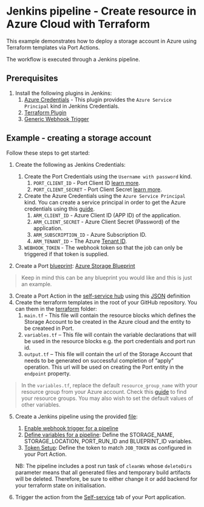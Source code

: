 # Jenkins pipeline - Create resource in Azure Cloud with Terraform

This example demonstrates how to deploy a storage account in Azure using Terraform templates via Port Actions.

The workflow is executed through a Jenkins pipeline.

## Prerequisites
1. Install the following plugins in Jenkins: 
   1. [Azure Credentials](https://plugins.jenkins.io/azure-credentials/) - This plugin provides the `Azure Service Principal` kind in Jenkins Credentials.
   2. [Terraform Plugin](https://plugins.jenkins.io/terraform/)
   3. [Generic Webhook Trigger](https://plugins.jenkins.io/generic-webhook-trigger/)


## Example - creating a storage account

Follow these steps to get started:

1. Create the following as Jenkins Credentials:
    1. Create the Port Credentials using the `Username with password` kind.
        1. `PORT_CLIENT_ID` - Port Client ID [learn more](https://docs.getport.io/build-your-software-catalog/sync-data-to-catalog/api/#get-api-token).
        2. `PORT_CLIENT_SECRET` - Port Client Secret [learn more](https://docs.getport.io/build-your-software-catalog/sync-data-to-catalog/api/#get-api-token).
    2. Create the Azure Credentials using the `Azure Service Principal` kind. You can create a service principal in order to get the Azure credentials using this [guide](https://learn.microsoft.com/en-us/azure/developer/terraform/get-started-cloud-shell-bash?tabs=bash#create-a-service-principal).
        1. `ARM_CLIENT_ID` - Azure Client ID (APP ID) of the application.
        2. `ARM_CLIENT_SECRET` - Azure Client Secret (Password) of the application.
        3. `ARM_SUBSCRIPTION_ID` - Azure Subscription ID.
        4. `ARM_TENANT_ID` - The Azure [Tenant ID](https://learn.microsoft.com/en-us/azure/azure-portal/get-subscription-tenant-id).
    3. `WEBHOOK_TOKEN` - The webhook token so that the job can only be triggered if that token is supplied.

2. Create a Port [blueprint](https://docs.getport.io/build-your-software-catalog/define-your-data-model/setup-blueprint/#what-is-a-blueprint): [Azure Storage Blueprint](./port/blueprint.json)

> Keep in mind this can be any blueprint you would like and this is just an example.

3. Create a Port Action in the [self-service hub](https://app.getport.io/self-serve) using this [JSON](./port/action.json) definition
4. Create the terraform templates in the root of your GitHub repository. You can them in the [terraform](./terraform/) folder:
    1. `main.tf` - This file will contain the resource blocks which defines the Storage Account to be created in the Azure cloud and the entity to be createed in Port.
    2. `variables.tf` – This file will contain the variable declarations that will be used in the resource blocks e.g. the port credentials and port run id.
    3. `output.tf` – This file will contain the url of the Storage Account that needs to be generated on successful completion of “apply” operation. This url will be used on creating the Port entity in the `endpoint` property.

> In the `variables.tf`, replace the default `resource_group_name` with your resource group from your Azure account. Check this [guide](https://learn.microsoft.com/en-us/azure/azure-resource-manager/management/manage-resource-groups-portal) to find your resource groups. You may also wish to set the default values of other variables.

5. Create a Jenkins pipeline using the provided [file](./Jenkinsfile):

    1. [Enable webhook trigger for a pipeline](https://docs.getport.io/create-self-service-experiences/setup-backend/jenkins-pipeline/#enabling-webhook-trigger-for-a-pipeline)
    2. [Define variables for a pipeline](https://docs.getport.io/create-self-service-experiences/setup-backend/jenkins-pipeline/#defining-variables): Define the STORAGE_NAME, STORAGE_LOCATION, PORT_RUN_ID and BLUEPRINT_ID variables.
    3. [Token Setup](https://docs.getport.io/create-self-service-experiences/setup-backend/jenkins-pipeline/#token-setup): Define the token to match `JOB_TOKEN` as configured in your Port Action.

    NB: The pipeline includes a post run task of `cleanWs` whose `deleteDirs` parameter means that all generated files and temporary build artifacts will be deleted. Therefore, be sure to either change it or add backend for your terraform state on initialisation.

6. Trigger the action from the [Self-service](https://app.getport.io/self-serve) tab of your Port application.
